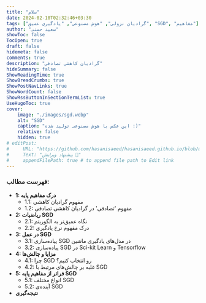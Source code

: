 ```yaml
---
title: "سلام"
date: 2024-02-10T02:32:46+03:30
tags: ["گرادیان نزولی", "هوش مصنوعی", "یادگیری عمیق", "SGD", "مفاهیم"]
author: "سعید حسنی"
showToc: false
TocOpen: true
draft: false
hidemeta: false
comments: true
description: "گرادیان کاهشی تصادفی"
hideSummary: false
ShowReadingTime: true
ShowBreadCrumbs: true
ShowPostNavLinks: true
ShowWordCount: false
ShowRssButtonInSectionTermList: true
UseHugoToc: true
cover:
    image: "./images/sgd.webp"
    alt: "SGD"
    caption: "این عکس با هوش مصنوعی تولید شده :)" 
    relative: false
    hidden: true
# editPost:
#     URL: "https://github.com/hasanisaeed/hasanisaeed.github.io/blob/main/content"
#     Text: "پیشنهاد ویرایش 🤗"
#     appendFilePath: true # to append file path to Edit link
---
```

### فهرست مطالب:
- **1: درک مفاهیم پایه**
  - 1.1: مفهوم گرادیان کاهشی
  - 1.2: مفهوم 'تصادفی' در گرادیان کاهشی تصادفی
- **2: ریاضیات SGD**
  - 2.1: نگاه عمیق‌تر به الگوریتم
  - 2.2: درک مفهوم نرخ یادگیری
- **3: در عمل SGD**
  - 3.1: پیاده‌سازی SGD در مدل‌های یادگیری ماشین
  - 3.2: پیاده‌سازی SGD در Sci-kit Learn و Tensorflow
- **4: مزایا و چالش‌ها**
  - 4.1: چرا SGD رو انتخاب کنیم؟
  - 4.2: غلبه بر چالش‌های مرتبط با SGD
- **5: فراتر از مفاهیم پایه SGD**
  - 5.1: انواع مختلف SGD
  - 5.2: آینده‌ی SGD
- **نتیجه‌گیری**
